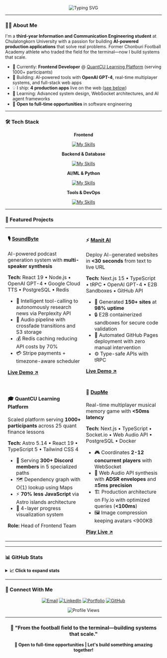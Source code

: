 <div align="center">

<!-- Animated Typing Header -->
<img src="https://readme-typing-svg.demolab.com?font=Fira+Code&size=32&duration=2800&pause=2000&color=667EEA&center=true&vCenter=true&multiline=true&repeat=true&width=700&height=100&lines=Hi+%F0%9F%91%8B%2C+I'm+Techin+Chompooborisuth;Full-Stack+Developer+%7C+AI+Enthusiast+%7C+Building+Production+Apps" alt="Typing SVG" />

</div>

---

### 👨‍💻 About Me

I'm a **third-year Information and Communication Engineering student** at Chulalongkorn University with a passion for building **AI-powered production applications** that solve real problems. Former Chonburi Football Academy athlete who traded the field for the terminal—now I build systems that scale.

- 🚀 Currently: **Frontend Developer** @ [QuantCU Learning Platform](https://github.com/QuantCU) (serving 1000+ participants)
- 🔭 Building: AI-powered tools with **OpenAI GPT-4**, real-time multiplayer systems, and full-stack web apps
- 💡 I ship: **4 production apps** live on the web ([see below](#-featured-projects))
- 🌱 Learning: Advanced system design, WebSocket architectures, and AI agent frameworks
- 💼 **Open to full-time opportunities** in software engineering

---

### 🛠️ Tech Stack

<div align="center">

**Frontend**

[![My Skills](https://skillicons.dev/icons?i=react,nextjs,typescript,tailwindcss,html,css)](https://skillicons.dev)

**Backend & Database**

[![My Skills](https://skillicons.dev/icons?i=nodejs,express,postgresql,prisma,redis,supabase)](https://skillicons.dev)

**AI/ML & Python**

[![My Skills](https://skillicons.dev/icons?i=python,tensorflow,pytorch)](https://skillicons.dev)

**Tools & DevOps**

[![My Skills](https://skillicons.dev/icons?i=docker,git,aws,vercel,github)](https://skillicons.dev)

</div>

---

### 🚀 Featured Projects

<table>
<tr>
<td width="50%">

#### 🎙️ [SoundByte](https://sound-byte-kappa.vercel.app)

AI-powered podcast generation system with **multi-speaker synthesis**

**Tech:** React 19 • Node.js • OpenAI GPT-4 • Google Cloud TTS • PostgreSQL • Redis

- 🤖 Intelligent tool-calling to autonomously research news via Perplexity API
- 🎵 Audio pipeline with crossfade transitions and S3 storage
- 💰 Redis caching reducing API costs by 70%
- 💳 Stripe payments + timezone-aware scheduler

**[Live Demo ↗](https://sound-byte-kappa.vercel.app)**

</td>
<td width="50%">

#### ⚡ [Manit AI](https://manit-lac.vercel.app)

Deploy AI-generated websites in **<30 seconds** from text to live URL

**Tech:** Next.js 15 • TypeScript • tRPC • OpenAI GPT-4 • E2B Sandboxes • GitHub API

- 🚀 Generated **150+ sites** at **98% uptime**
- 🔒 E2B containerized sandboxes for secure code validation
- 🤖 Automated GitHub Pages deployment with zero manual intervention
- ⚙️ Type-safe APIs with tRPC

**[Live Demo ↗](https://manit-lac.vercel.app)**

</td>
</tr>
<tr>
<td width="50%">

#### 🎓 QuantCU Learning Platform

Scaled platform serving **1000+ participants** across 25 quant finance lessons

**Tech:** Astro 5.14 • React 19 • TypeScript 5 • Tailwind CSS 4

- 👥 Serving **300+ Discord members** in 5 specialized paths
- 🗺️ Dependency graph with O(1) lookup using Maps
- ⚡ **70% less JavaScript** via Astro islands architecture
- 🎨 4-layer progress visualization system

**Role:** Head of Frontend Team

</td>
<td width="50%">

#### 🎹 [DupMe](https://dupme.live)

Real-time multiplayer musical memory game with **<50ms latency**

**Tech:** Next.js • TypeScript • Socket.io • Web Audio API • PostgreSQL • Docker

- 🎮 Coordinates **2-12 concurrent players** with WebSocket
- 🎵 Web Audio API synthesis with **ADSR envelopes** and **±5ms precision**
- 🏗️ Production architecture on Fly.io with optimized queries (**<100ms**)
- 🖼️ Image compression keeping avatars <900KB

**[Play Live ↗](https://dupme.live)**

</td>
</tr>
</table>

---

### 📊 GitHub Stats

<details>
<summary><b>📈 Click to expand stats</b></summary>
<br>

<div align="center">

<img height="180em" src="https://github-readme-stats.vercel.app/api?username=TECHINNNNNNNN&show_icons=true&theme=tokyonight&include_all_commits=true&count_private=true&hide_border=true&bg_color=0d1117&title_color=667eea&icon_color=764ba2&text_color=c9d1d9"/>
<img height="180em" src="https://github-readme-stats.vercel.app/api/top-langs/?username=TECHINNNNNNNN&layout=compact&langs_count=8&theme=tokyonight&hide_border=true&bg_color=0d1117&title_color=667eea&text_color=c9d1d9"/>

<img src="https://github-readme-streak-stats.herokuapp.com/?user=TECHINNNNNNNN&theme=tokyonight&hide_border=true&background=0d1117&stroke=667eea&ring=764ba2&fire=f093fb&currStreakLabel=764ba2" alt="GitHub Streak" />

</div>

</details>

---

### 🤝 Connect With Me

<div align="center">

[![Email](https://img.shields.io/badge/Email-chompooborisuthtechin%40gmail.com-D14836?style=for-the-badge&logo=gmail&logoColor=white)](mailto:chompooborisuthtechin@gmail.com)
[![LinkedIn](https://img.shields.io/badge/LinkedIn-Techin_Chompooborisuth-0077B5?style=for-the-badge&logo=linkedin&logoColor=white)](https://www.linkedin.com/in/techin-chompooborisuth-396b19268)
[![Portfolio](https://img.shields.io/badge/Portfolio-techinboom.com-667eea?style=for-the-badge&logo=google-chrome&logoColor=white)](https://techinboom.com)
[![GitHub](https://img.shields.io/badge/GitHub-TECHINNNNNNNN-181717?style=for-the-badge&logo=github&logoColor=white)](https://github.com/TECHINNNNNNNN)

<img src="https://komarev.com/ghpvc/?username=TECHINNNNNNNN&label=Profile%20Views&color=667eea&style=for-the-badge" alt="Profile Views" />

</div>

---

<div align="center">

### 💭 "From the football field to the terminal—building systems that scale."

**🌟 Open to full-time opportunities | Let's build something amazing together!**

</div>
